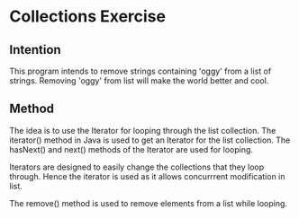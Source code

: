 
# Collections Exercise

## Intention

This program intends to remove strings containing 'oggy' from a list of strings.
Removing 'oggy' from list will make the world better and cool.

## Method

The idea is to use the Iterator for looping through the list collection.
The iterator() method in Java is used to get an Iterator for the list collection.
The hasNext() and next() methods of the Iterator are used for looping.

Iterators are designed to easily change the collections that they loop through.
Hence the iterator is used as it allows concurrrent modification in list.

The remove() method is used to remove elements from a list while looping.
